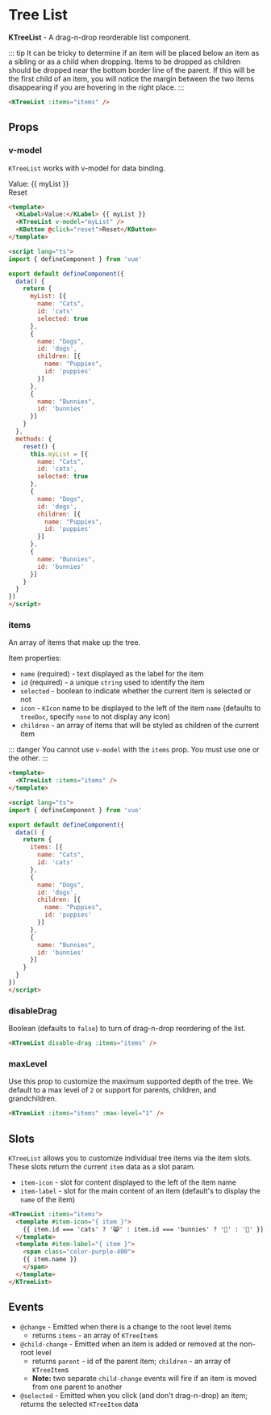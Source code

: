 # Tree List

**KTreeList** - A drag-n-drop reorderable list component.

::: tip
It can be tricky to determine if an item will be placed below an item as a sibling or as a child when dropping. Items to be dropped as children should be dropped near the bottom border line of the parent. If this will be the first child of an item, you will notice the margin between the two items disappearing if you are hovering in the right place.
:::

<KTreeList :items="defaultItems" />

```html
<KTreeList :items="items" />
```

## Props

### v-model

`KTreeList` works with v-model for data binding.

<div>
  <KLabel>Value:</KLabel> {{ myList }}
  <KTreeList class="mt-2" v-model="myList" />
  <br>
  <KButton @click="reset">Reset</KButton>
</div>

```html
<template>
  <KLabel>Value:</KLabel> {{ myList }}
  <KTreeList v-model="myList" />
  <KButton @click="reset">Reset</KButton>
</template>

<script lang="ts">
import { defineComponent } from 'vue'

export default defineComponent({
  data() {
    return {
      myList: [{
        name: "Cats",
        id: 'cats'
        selected: true
      },
      {
        name: "Dogs",
        id: 'dogs',
        children: [{
          name: "Puppies",
          id: 'puppies'
        }]
      },
      {
        name: "Bunnies",
        id: 'bunnies'
      }]
    }
  },
  methods: {
    reset() {
      this.myList = [{
        name: "Cats",
        id: 'cats',
        selected: true
      },
      {
        name: "Dogs",
        id: 'dogs',
        children: [{
          name: "Puppies",
          id: 'puppies'
        }]
      },
      {
        name: "Bunnies",
        id: 'bunnies'
      }]
    }
  }
})
</script>
```

### items

An array of items that make up the tree.

Item properties:
- `name` (required) - text displayed as the label for the item
- `id` (required) - a unique `string` used to identify the item
- `selected` - boolean to indicate whether the current item is selected or not
- `icon` - `KIcon` name to be displayed to the left of the item `name` (defaults to `treeDoc`, specify `none` to not display any icon)
- `children` - an array of items that will be styled as children of the current item

::: danger
You cannot use `v-model` with the `items` prop. You must use one or the other.
:::

<KTreeList :items="defaultItems2" />

```html
<template>
  <KTreeList :items="items" />
</template>

<script lang="ts">
import { defineComponent } from 'vue'

export default defineComponent({
  data() {
    return {
      items: [{
        name: "Cats",
        id: 'cats'
      },
      {
        name: "Dogs",
        id: 'dogs',
        children: [{
          name: "Puppies",
          id: 'puppies'
        }]
      },
      {
        name: "Bunnies",
        id: 'bunnies'
      }]
    }
  }
})
</script>
```

### disableDrag

Boolean (defaults to `false`) to turn of drag-n-drop reordering of the list.

<KTreeList disable-drag :items="disableItems" />

```html
<KTreeList disable-drag :items="items" />
```

### maxLevel

Use this prop to customize the maximum supported depth of the tree. We default to a max level of `2` or support for parents, children, and grandchildren.

<KTreeList :items="maxLevelItems" :max-level="1" />

```html
<KTreeList :items="items" :max-level="1" />
```

## Slots

`KTreeList` allows you to customize individual tree items via the item slots. These slots return the current `item` data as a slot param.

- `item-icon` - slot for content displayed to the left of the item name
- `item-label` - slot for the main content of an item (default's to display the `name` of the item)

<KTreeList :items="slotItems">
  <template #item-icon="{ item }">
    {{ item.id === 'cats' ? '😸' : item.id === 'bunnies' ? '🐰' : '🐶' }}
  </template>
  <template #item-label="{ item }">
    <span class="color-purple-400">
    {{ item.name }}
    </span>
  </template>
</KTreeList>

```html
<KTreeList :items="items">
  <template #item-icon="{ item }">
    {{ item.id === 'cats' ? '😸' : item.id === 'bunnies' ? '🐰' : '🐶' }}
  </template>
  <template #item-label="{ item }">
    <span class="color-purple-400">
    {{ item.name }}
    </span>
  </template>
</KTreeList>
```

## Events

- `@change` - Emitted when there is a change to the root level items
  - returns `items` - an array of `KTreeItem`s
- `@child-change` - Emitted when an item is added or removed at the non-root level
  - returns `parent` - id of the parent item; `children` - an array of `KTreeItem`s
  - **Note:** two separate `child-change` events will fire if an item is moved from one parent to another
- `@selected` - Emitted when you click (and don't drag-n-drop) an item; returns the selected `KTreeItem` data

<script lang="ts">
import { defineComponent } from 'vue'

export default defineComponent({
  data() {
    return {
      // each example must have it's own list because cloning
      // breaks drag-n-drop functionality
      myList: [{
        name: "Cats",
        id: 'cats',
        selected: true
      },
      {
        name: "Dogs",
        id: 'dogs',
        children: [{
          name: "Puppies",
          id: 'puppies'
        }]
      },
      {
        name: "Bunnies",
        id: 'bunnies'
      }],
      defaultItems: [{
        name: "Cats",
        id: 'cats'
      },
      {
        name: "Dogs",
        id: 'dogs',
        children: [{
          name: "Puppies",
          id: 'puppies'
        }]
      },
      {
        name: "Bunnies",
        id: 'bunnies'
      }],
      defaultItems2: [{
        name: "Cats",
        id: 'cats'
      },
      {
        name: "Dogs",
        id: 'dogs',
        children: [{
          name: "Puppies",
          id: 'puppies'
        }]
      },
      {
        name: "Bunnies",
        id: 'bunnies'
      }],
      disableItems: [{
        name: "Cats",
        id: 'cats'
      },
      {
        name: "Dogs",
        id: 'dogs',
        children: [{
          name: "Puppies",
          id: 'puppies'
        }]
      },
      {
        name: "Bunnies",
        id: 'bunnies'
      }],
      maxLevelItems: [{
        name: "Cats",
        id: 'cats'
      },
      {
        name: "Dogs",
        id: 'dogs',
        children: [{
          name: "Puppies",
          id: 'puppies'
        }]
      },
      {
        name: "Bunnies",
        id: 'bunnies'
      }],
      slotItems: [{
        name: "Cats",
        id: 'cats'
      },
      {
        name: "Dogs",
        id: 'dogs',
        children: [{
          name: "Puppies",
          id: 'puppies'
        }]
      },
      {
        name: "Bunnies",
        id: 'bunnies'
      }]
    }
  },
  methods: {
    reset () {
      this.myList = [{
        name: "Cats",
        id: 'cats',
        selected: true
      },
      {
        name: "Dogs",
        id: 'dogs',
        children: [{
          name: "Puppies",
          id: 'puppies'
        }]
      },
      {
        name: "Bunnies",
        id: 'bunnies'
      }]
    }
  }
})
</script>
